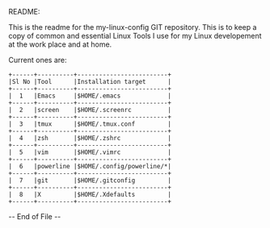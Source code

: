 README:

This is the readme for the my-linux-config GIT repository. This is to keep
a copy of common and essential Linux Tools I use for my Linux developement at 
the work place and at home.

Current ones are:

	+------+----------+-------------------------+
	|Sl No |Tool      |Installation target      |
	+------+----------+-------------------------+
	|  1   |Emacs     |$HOME/.emacs             |
	+------+----------+-------------------------+
	|  2   |screen    |$HOME/.screenrc          |
	+------+----------+-------------------------+
	|  3   |tmux      |$HOME/.tmux.conf         |
	+------+----------+-------------------------+
	|  4   |zsh       |$HOME/.zshrc             |
	+------+----------+-------------------------+
	|  5   |vim       |$HOME/.vimrc             |
	+------+----------+-------------------------+
	|  6   |powerline |$HOME/.config/powerline/*|
	+------+----------+-------------------------+
	|  7   |git       |$HOME/.gitconfig         |
	+------+----------+-------------------------+
	|  8   |X         |$HOME/.Xdefaults         |
	+------+----------+-------------------------+

-- End of File --

